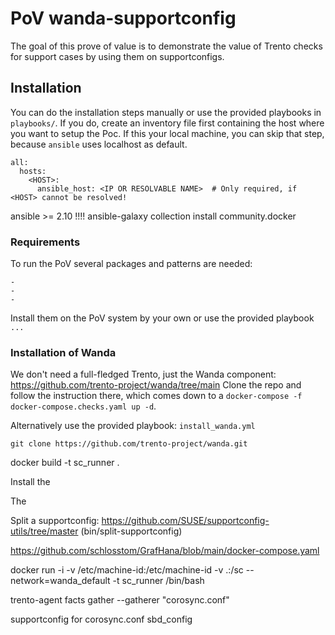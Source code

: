 # PoV wanda-supportconfig

The goal of this prove of value is to demonstrate the value of Trento checks for support cases by using them on supportconfigs.

## Installation

You can do the installation steps manually or use the provided playbooks in `playbooks/`. If you do, create an inventory file first containing the host where you want to setup the Poc.
If this your local machine, you can skip that step, because `ansible` uses localhost as default.

```
all:
  hosts:
    <HOST>:
      ansible_host: <IP OR RESOLVABLE NAME>  # Only required, if <HOST> cannot be resolved!

```
ansible >= 2.10 !!!!
ansible-galaxy collection install community.docker


### Requirements

To run the PoV several packages and patterns are needed:

    -
    -
    -

Install them on the PoV system by your own or use the provided playbook `...`





### Installation of Wanda

We don't need a full-fledged Trento, just the Wanda component: https://github.com/trento-project/wanda/tree/main
Clone the repo and follow the instruction there, which comes down to a `docker-compose -f docker-compose.checks.yaml up -d`.

Alternatively use the provided playbook: `install_wanda.yml`


```
git clone https://github.com/trento-project/wanda.git
```


docker build -t sc_runner .


Install the 

The 

Split a supportconfig: https://github.com/SUSE/supportconfig-utils/tree/master  (bin/split-supportconfig)


https://github.com/schlosstom/GrafHana/blob/main/docker-compose.yaml


docker run -i -v /etc/machine-id:/etc/machine-id -v .:/sc --network=wanda_default -t sc_runner /bin/bash

trento-agent facts gather --gatherer "corosync.conf"




supportconfig for 
corosync.conf
sbd_config